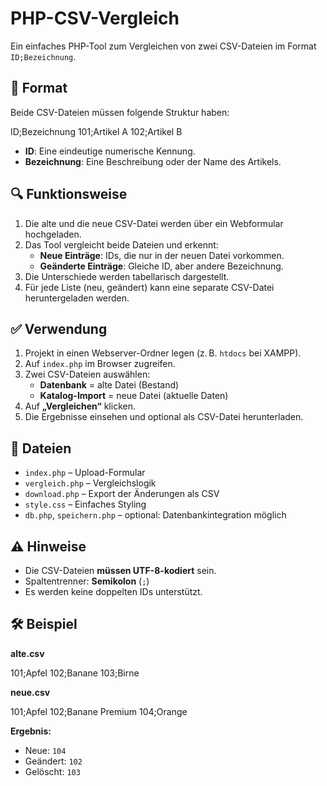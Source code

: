 # PHP-CSV-Vergleich

Ein einfaches PHP-Tool zum Vergleichen von zwei CSV-Dateien im Format `ID;Bezeichnung`.

## 📄 Format

Beide CSV-Dateien müssen folgende Struktur haben:

ID;Bezeichnung
101;Artikel A
102;Artikel B

- **ID**: Eine eindeutige numerische Kennung.
- **Bezeichnung**: Eine Beschreibung oder der Name des Artikels.

## 🔍 Funktionsweise

1. Die alte und die neue CSV-Datei werden über ein Webformular hochgeladen.
2. Das Tool vergleicht beide Dateien und erkennt:
   - **Neue Einträge**: IDs, die nur in der neuen Datei vorkommen.
   - **Geänderte Einträge**: Gleiche ID, aber andere Bezeichnung.
3. Die Unterschiede werden tabellarisch dargestellt.
4. Für jede Liste (neu, geändert) kann eine separate CSV-Datei heruntergeladen werden.

## ✅ Verwendung

1. Projekt in einen Webserver-Ordner legen (z. B. `htdocs` bei XAMPP).
2. Auf `index.php` im Browser zugreifen.
3. Zwei CSV-Dateien auswählen:
   - **Datenbank** = alte Datei (Bestand)
   - **Katalog-Import** = neue Datei (aktuelle Daten)
4. Auf **„Vergleichen“** klicken.
5. Die Ergebnisse einsehen und optional als CSV-Datei herunterladen.

## 📁 Dateien

- `index.php` – Upload-Formular
- `vergleich.php` – Vergleichslogik
- `download.php` – Export der Änderungen als CSV
- `style.css` – Einfaches Styling
- `db.php`, `speichern.php` – optional: Datenbankintegration möglich

## ⚠️ Hinweise

- Die CSV-Dateien **müssen UTF-8-kodiert** sein.
- Spaltentrenner: **Semikolon** (`;`)
- Es werden keine doppelten IDs unterstützt.

## 🛠 Beispiel

**alte.csv**

101;Apfel
102;Banane
103;Birne

**neue.csv**

101;Apfel
102;Banane Premium
104;Orange


**Ergebnis:**
- Neue: `104`
- Geändert: `102`
- Gelöscht: `103`

